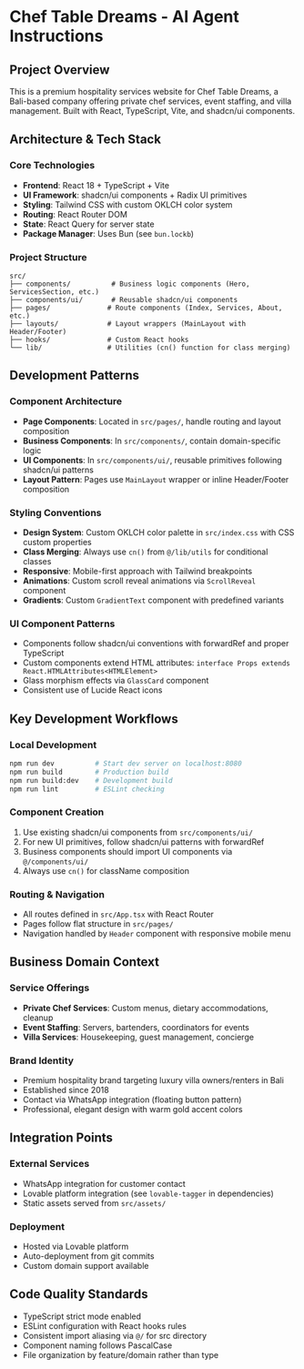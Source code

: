 # Chef Table Dreams - AI Agent Instructions

## Project Overview
This is a premium hospitality services website for Chef Table Dreams, a Bali-based company offering private chef services, event staffing, and villa management. Built with React, TypeScript, Vite, and shadcn/ui components.

## Architecture & Tech Stack

### Core Technologies
- **Frontend**: React 18 + TypeScript + Vite
- **UI Framework**: shadcn/ui components + Radix UI primitives
- **Styling**: Tailwind CSS with custom OKLCH color system
- **Routing**: React Router DOM
- **State**: React Query for server state
- **Package Manager**: Uses Bun (see `bun.lockb`)

### Project Structure
```
src/
├── components/          # Business logic components (Hero, ServicesSection, etc.)
├── components/ui/       # Reusable shadcn/ui components
├── pages/              # Route components (Index, Services, About, etc.)
├── layouts/            # Layout wrappers (MainLayout with Header/Footer)
├── hooks/              # Custom React hooks
└── lib/                # Utilities (cn() function for class merging)
```

## Development Patterns

### Component Architecture
- **Page Components**: Located in `src/pages/`, handle routing and layout composition
- **Business Components**: In `src/components/`, contain domain-specific logic
- **UI Components**: In `src/components/ui/`, reusable primitives following shadcn/ui patterns
- **Layout Pattern**: Pages use `MainLayout` wrapper or inline Header/Footer composition

### Styling Conventions
- **Design System**: Custom OKLCH color palette in `src/index.css` with CSS custom properties
- **Class Merging**: Always use `cn()` from `@/lib/utils` for conditional classes
- **Responsive**: Mobile-first approach with Tailwind breakpoints
- **Animations**: Custom scroll reveal animations via `ScrollReveal` component
- **Gradients**: Custom `GradientText` component with predefined variants

### UI Component Patterns
- Components follow shadcn/ui conventions with forwardRef and proper TypeScript
- Custom components extend HTML attributes: `interface Props extends React.HTMLAttributes<HTMLElement>`
- Glass morphism effects via `GlassCard` component
- Consistent use of Lucide React icons

## Key Development Workflows

### Local Development
```bash
npm run dev          # Start dev server on localhost:8080
npm run build        # Production build
npm run build:dev    # Development build
npm run lint         # ESLint checking
```

### Component Creation
1. Use existing shadcn/ui components from `src/components/ui/`
2. For new UI primitives, follow shadcn/ui patterns with forwardRef
3. Business components should import UI components via `@/components/ui/`
4. Always use `cn()` for className composition

### Routing & Navigation
- All routes defined in `src/App.tsx` with React Router
- Pages follow flat structure in `src/pages/`
- Navigation handled by `Header` component with responsive mobile menu

## Business Domain Context

### Service Offerings
- **Private Chef Services**: Custom menus, dietary accommodations, cleanup
- **Event Staffing**: Servers, bartenders, coordinators for events
- **Villa Services**: Housekeeping, guest management, concierge

### Brand Identity
- Premium hospitality brand targeting luxury villa owners/renters in Bali
- Established since 2018
- Contact via WhatsApp integration (floating button pattern)
- Professional, elegant design with warm gold accent colors

## Integration Points

### External Services
- WhatsApp integration for customer contact
- Lovable platform integration (see `lovable-tagger` in dependencies)
- Static assets served from `src/assets/`

### Deployment
- Hosted via Lovable platform
- Auto-deployment from git commits
- Custom domain support available

## Code Quality Standards
- TypeScript strict mode enabled
- ESLint configuration with React hooks rules
- Consistent import aliasing via `@/` for src directory
- Component naming follows PascalCase
- File organization by feature/domain rather than type